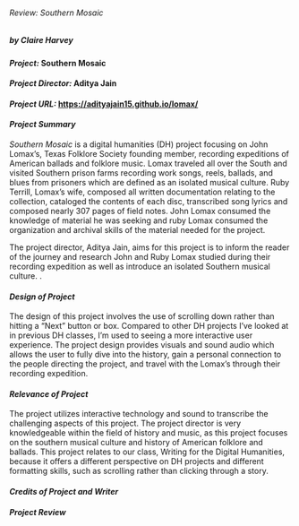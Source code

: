 ###### Review: _Southern Mosaic_
##### by Claire Harvey

#### _Project:_ Southern Mosaic
#### _Project Director:_ Aditya Jain
#### _Project URL:_ https://adityajain15.github.io/lomax/  


#### _Project Summary_ 
_Southern Mosaic_ is a digital humanities (DH)  project focusing on John Lomax’s, Texas Folklore Society founding member, recording expeditions of American ballads and folklore music. Lomax traveled all over the South and visited Southern prison farms recording work songs, reels, ballads, and blues from prisoners which are defined as an isolated musical culture. Ruby Terrill, Lomax’s wife, composed all written documentation relating to the collection, cataloged the contents of each disc, transcribed song lyrics and composed nearly 307 pages of field notes. John Lomax consumed the knowledge of material he was seeking and ruby Lomax consumed the organization and archival skills of the material needed for the project. 

The project director, Aditya Jain, aims for this project is to inform the reader of the journey and research John and Ruby Lomax studied during their recording expedition as well as introduce an isolated Southern musical culture. .


#### _Design of Project_
The design of this project involves the use of scrolling down rather than hitting a “Next” button or box. Compared to other DH projects I’ve looked at in previous DH classes, I’m used to seeing a more interactive user experience. The project design provides visuals and sound audio which allows the user to fully dive into the history, gain a personal connection to the people directing the project, and travel with the Lomax’s through their recording expedition.


#### _Relevance of Project_
The project utilizes interactive technology and sound to transcribe the challenging aspects of this project. The project director is very knowledgeable within the field of history and music, as this project focuses on the southern musical culture and history of American folklore and ballads. This project relates to our class, Writing for the Digital Humanities, because it offers a different perspective on DH projects and different formatting skills, such as scrolling rather than clicking through a story. 


#### _Credits of Project and Writer_

#### _Project Review_ 
